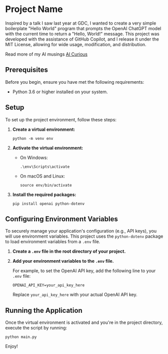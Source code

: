 
# Project Name

Inspired by a talk I saw last year at GDC, I wanted to create a very simple boilerplate "Hello World" program that prompts the OpenAI ChatGPT model with the current time to return a "Hello, World!" message. This project was developed with the assistance of GitHub Copilot, and I release it under the MIT License, allowing for wide usage, modification, and distribution.

Read more of my AI musings  [AI Curious](https://brae.page/personal/2024/02/26/AI-Curious.html)

## Prerequisites

Before you begin, ensure you have met the following requirements:

- Python 3.6 or higher installed on your system.

## Setup

To set up the project environment, follow these steps:

1. **Create a virtual environment:**

    ```
    python -m venv env
    ```

2. **Activate the virtual environment:**

    - On Windows:
        ```
        .\env\Scripts\activate
        ```
    - On macOS and Linux:
        ```
        source env/bin/activate
        ```

3. **Install the required packages:**

    ```
    pip install openai python-dotenv
    ```

## Configuring Environment Variables

To securely manage your application's configuration (e.g., API keys), you will use environment variables. This project uses the `python-dotenv` package to load environment variables from a `.env` file.

1. **Create a `.env` file in the root directory of your project.**

2. **Add your environment variables to the `.env` file.**

    For example, to set the OpenAI API key, add the following line to your `.env` file:

    ```
    OPENAI_API_KEY=your_api_key_here
    ```

    Replace `your_api_key_here` with your actual OpenAI API key.

## Running the Application

Once the virtual environment is activated and you're in the project directory, execute the script by running:

```
python main.py
```

Enjoy!
